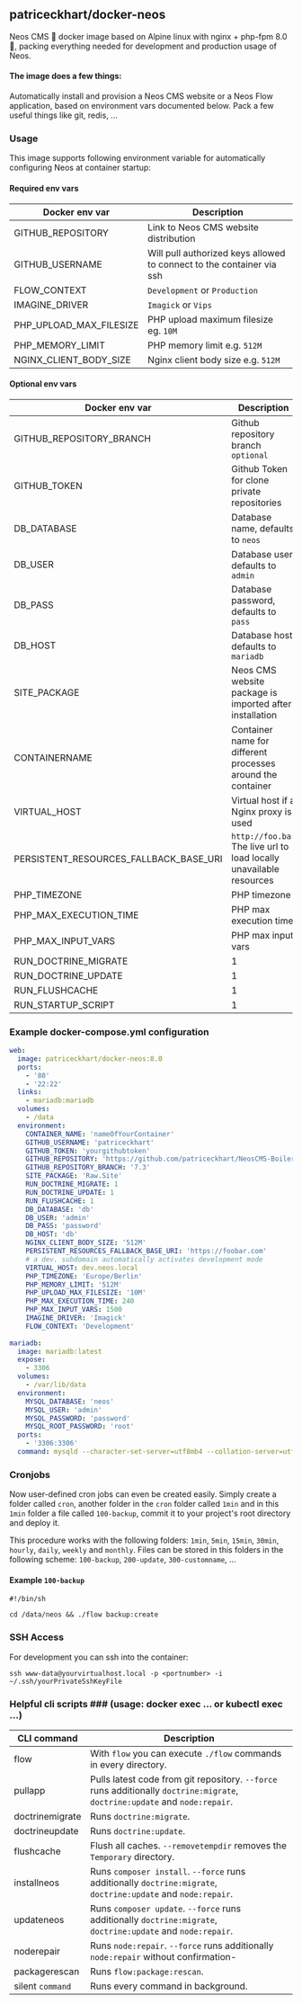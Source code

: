 ## patriceckhart/docker-neos ##
Neos CMS 🐳 docker image based on Alpine linux with nginx + php-fpm 8.0 🚀, packing everything needed for development and production usage of Neos.

#### The image does a few things: ####
Automatically install and provision a Neos CMS website or a Neos Flow application, based on environment vars documented below. Pack a few useful things like git, redis, ...

### Usage ###
This image supports following environment variable for automatically configuring Neos at container startup:

#### Required env vars ####

| Docker env var | Description |
|---------|-------------|
|GITHUB_REPOSITORY|Link to Neos CMS website distribution|
|GITHUB_USERNAME|Will pull authorized keys allowed to connect to the container via ssh|
|FLOW_CONTEXT|`Development` or `Production`|
|IMAGINE_DRIVER|`Imagick` or `Vips`|
|PHP_UPLOAD_MAX_FILESIZE|PHP upload maximum filesize eg. `10M`|
|PHP_MEMORY_LIMIT|PHP memory limit e.g. `512M`|
|NGINX_CLIENT_BODY_SIZE|Nginx client body size e.g. `512M`|

#### Optional env vars ####

| Docker env var | Description |
|---------|-------------|
|GITHUB_REPOSITORY_BRANCH|Github repository branch `optional`|
|GITHUB_TOKEN|Github Token for clone private repositories|
|DB_DATABASE|Database name, defaults to `neos`|
|DB_USER|Database user, defaults to `admin`|
|DB_PASS|Database password, defaults to `pass`|
|DB_HOST|Database host, defaults to `mariadb`|
|SITE_PACKAGE|Neos CMS website package is imported after installation|
|CONTAINERNAME|Container name for different processes around the container|
|VIRTUAL_HOST|Virtual host if a Nginx proxy is used|
|PERSISTENT_RESOURCES_FALLBACK_BASE_URI|`http://foo.bar` The live url to load locally unavailable resources|
|PHP_TIMEZONE|PHP timezone|
|PHP_MAX_EXECUTION_TIME|PHP max execution time|
|PHP_MAX_INPUT_VARS|PHP max input vars|
|RUN_DOCTRINE_MIGRATE|1|Run `./flow doctrine:migrate` at container start|
|RUN_DOCTRINE_UPDATE|1|Run `./flow doctrine:update` at container start|
|RUN_FLUSHCACHE|1|Run `./flow flow:cache:flush` and `./flow flow:cache:flush --force` at container start|
|RUN_STARTUP_SCRIPT|1|Run `startup.sh` after container start|

### Example docker-compose.yml configuration ###

```yaml
web:
  image: patriceckhart/docker-neos:8.0
  ports:
    - '80'
    - '22:22'
  links:
    - mariadb:mariadb
  volumes:
    - /data
  environment:
    CONTAINER_NAME: 'nameOfYourContainer'
    GITHUB_USERNAME: 'patriceckhart'
    GITHUB_TOKEN: 'yourgithubtoken'
    GITHUB_REPOSITORY: 'https://github.com/patriceckhart/NeosCMS-Boilerplate.git'
    GITHUB_REPOSITORY_BRANCH: '7.3'
    SITE_PACKAGE: 'Raw.Site'
    RUN_DOCTRINE_MIGRATE: 1
    RUN_DOCTRINE_UPDATE: 1
    RUN_FLUSHCACHE: 1
    DB_DATABASE: 'db'
    DB_USER: 'admin'
    DB_PASS: 'password'
    DB_HOST: 'db'
    NGINX_CLIENT_BODY_SIZE: '512M'
    PERSISTENT_RESOURCES_FALLBACK_BASE_URI: 'https://foobar.com'
    # a dev. subdomain automatically activates development mode
    VIRTUAL_HOST: dev.neos.local
    PHP_TIMEZONE: 'Europe/Berlin'
    PHP_MEMORY_LIMIT: '512M'
    PHP_UPLOAD_MAX_FILESIZE: '10M'
    PHP_MAX_EXECUTION_TIME: 240
    PHP_MAX_INPUT_VARS: 1500
    IMAGINE_DRIVER: 'Imagick'
    FLOW_CONTEXT: 'Development'
    
mariadb:
  image: mariadb:latest
  expose:
    - 3306
  volumes:
    - /var/lib/data
  environment:
    MYSQL_DATABASE: 'neos'
    MYSQL_USER: 'admin'
    MYSQL_PASSWORD: 'password'
    MYSQL_ROOT_PASSWORD: 'root'
  ports:
    - '3306:3306'
  command: mysqld --character-set-server=utf8mb4 --collation-server=utf8mb4_unicode_ci
```

### Cronjobs ###

Now user-defined cron jobs can even be created easily. Simply create a folder called `cron`, another folder in the `cron` folder called `1min` and in this `1min` folder a file called `100-backup`, commit it to your project's root directory and deploy it.

This procedure works with the following folders: `1min`, `5min`, `15min`, `30min`, `hourly`, `daily`, `weekly` and `monthly`. Files can be stored in this folders in the following scheme: `100-backup`, `200-update`, `300-customname`, ...

#### Example `100-backup` ####

```
#!/bin/sh

cd /data/neos && ./flow backup:create
```

### SSH Access ###

For development you can ssh into the container:

`ssh www-data@yourvirtualhost.local -p <portnumber> -i ~/.ssh/yourPrivateSshKeyFile`

### Helpful cli scripts ### (usage: docker exec ... or kubectl exec ...)

| CLI command | Description |
|---------|-------------|
|flow|With `flow` you can execute `./flow` commands in every directory.|
|pullapp|Pulls latest code from git repository. `--force` runs additionally `doctrine:migrate`, `doctrine:update` and `node:repair`.|
|doctrinemigrate|Runs `doctrine:migrate`.|
|doctrineupdate|Runs `doctrine:update`.|
|flushcache|Flush all caches. `--removetempdir` removes the `Temporary` directory.|
|installneos|Runs `composer install`. `--force` runs additionally `doctrine:migrate`, `doctrine:update` and `node:repair`.|
|updateneos|Runs `composer update`. `--force` runs additionally `doctrine:migrate`, `doctrine:update` and `node:repair`.|
|noderepair|Runs `node:repair`. `--force` runs additionally `node:repair` without confirmation-|
|packagerescan|Runs `flow:package:rescan`.|
|silent `command`|Runs every command in background.|
